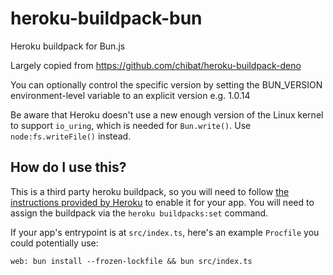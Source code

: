 # heroku-buildpack-bun

Heroku buildpack for Bun.js

Largely copied from https://github.com/chibat/heroku-buildpack-deno

You can optionally control the specific version by setting the BUN_VERSION environment-level variable to an explicit version e.g. 1.0.14

Be aware that Heroku doesn't use a new enough version of the Linux kernel to support `io_uring`, which is needed for `Bun.write()`. Use `node:fs.writeFile()` instead.

## How do I use this?
This is a third party heroku buildpack, so you will need to follow [the instructions provided by Heroku](https://devcenter.heroku.com/articles/buildpacks#using-a-third-party-buildpack) to enable it for your app.
You will need to assign the buildpack via the `heroku buildpacks:set` command.

If your app's entrypoint is at `src/index.ts`, here's an example `Procfile` you could potentially use:

```Procfile
web: bun install --frozen-lockfile && bun src/index.ts
```
